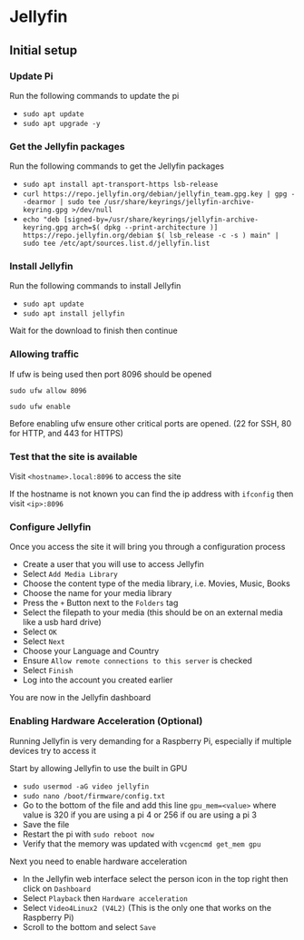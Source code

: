 # Jellyfin

## Initial setup

### Update Pi

Run the following commands to update the pi

- `sudo apt update`
- `sudo apt upgrade -y`

### Get the Jellyfin packages

Run the following commands to get the Jellyfin packages

- `sudo apt install apt-transport-https lsb-release`
- `curl https://repo.jellyfin.org/debian/jellyfin_team.gpg.key | gpg --dearmor | sudo tee /usr/share/keyrings/jellyfin-archive-keyring.gpg >/dev/null`
- `echo "deb [signed-by=/usr/share/keyrings/jellyfin-archive-keyring.gpg arch=$( dpkg --print-architecture )] https://repo.jellyfin.org/debian $( lsb_release -c -s ) main" | sudo tee /etc/apt/sources.list.d/jellyfin.list`

### Install Jellyfin

Run the following commands to install Jellyfin

- `sudo apt update`
- `sudo apt install jellyfin`

Wait for the download to finish then continue

### Allowing traffic

If ufw is being used then port 8096 should be opened

`sudo ufw allow 8096`

`sudo ufw enable`

Before enabling ufw ensure other critical ports are opened. (22 for SSH, 80 for HTTP, and 443 for HTTPS)

### Test that the site is available

Visit `<hostname>.local:8096` to access the site

If the hostname is not known you can find the ip address with `ifconfig` then visit `<ip>:8096`

### Configure Jellyfin

Once you access the site it will bring you through a configuration process

- Create a user that you will use to access Jellyfin
- Select `Add Media Library`
- Choose the content type of the media library, i.e. Movies, Music, Books
- Choose the name for your media library
- Press the `+` Button next to the `Folders` tag
- Select the filepath to your media (this should be on an external media like a usb hard drive)
- Select `OK`
- Select `Next`
- Choose your Language and Country
- Ensure `Allow remote connections to this server` is checked
- Select `Finish`
- Log into the account you created earlier

You are now in the Jellyfin dashboard

### Enabling Hardware Acceleration (Optional)

Running Jellyfin is very demanding for a Raspberry Pi, especially if multiple devices try to access it

Start by allowing Jellyfin to use the built in GPU

- `sudo usermod -aG video jellyfin`
- `sudo nano /boot/firmware/config.txt`
- Go to the bottom of the file and add this line `gpu_mem=<value>` where value is 320 if you are using a pi 4 or 256 if ou are using a pi 3
- Save the file
- Restart the pi with `sudo reboot now`
- Verify that the memory was updated with `vcgencmd get_mem gpu`

Next you need to enable hardware acceleration

- In the Jellyfin web interface select the person icon in the top right then click on `Dashboard`
- Select `Playback` then `Hardware acceleration`
- Select `Video4Linux2 (V4L2)` (This is the only one that works on the Raspberry Pi)
- Scroll to the bottom and select `Save`
